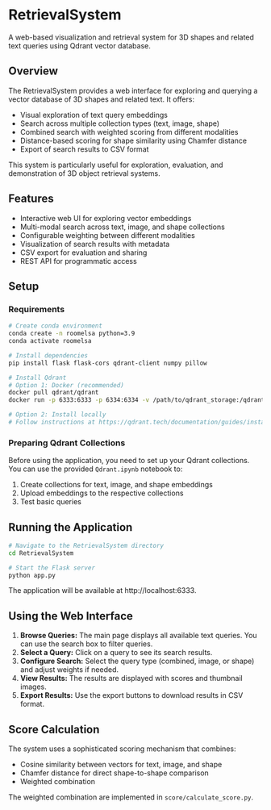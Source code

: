 # RetrievalSystem

A web-based visualization and retrieval system for 3D shapes and related text queries using Qdrant vector database.

## Overview

The RetrievalSystem provides a web interface for exploring and querying a vector database of 3D shapes and related text. It offers:

- Visual exploration of text query embeddings
- Search across multiple collection types (text, image, shape)
- Combined search with weighted scoring from different modalities
- Distance-based scoring for shape similarity using Chamfer distance
- Export of search results to CSV format

This system is particularly useful for exploration, evaluation, and demonstration of 3D object retrieval systems.

## Features

- Interactive web UI for exploring vector embeddings
- Multi-modal search across text, image, and shape collections
- Configurable weighting between different modalities
- Visualization of search results with metadata
- CSV export for evaluation and sharing
- REST API for programmatic access

## Setup

### Requirements

```bash
# Create conda environment
conda create -n roomelsa python=3.9
conda activate roomelsa

# Install dependencies
pip install flask flask-cors qdrant-client numpy pillow

# Install Qdrant
# Option 1: Docker (recommended)
docker pull qdrant/qdrant
docker run -p 6333:6333 -p 6334:6334 -v /path/to/qdrant_storage:/qdrant/storage qdrant/qdrant

# Option 2: Install locally
# Follow instructions at https://qdrant.tech/documentation/guides/installation/
```

### Preparing Qdrant Collections

Before using the application, you need to set up your Qdrant collections. You can use the provided `Qdrant.ipynb` notebook to:

1. Create collections for text, image, and shape embeddings
2. Upload embeddings to the respective collections
3. Test basic queries

## Running the Application

```bash
# Navigate to the RetrievalSystem directory
cd RetrievalSystem

# Start the Flask server
python app.py
```

The application will be available at http://localhost:6333.

## Using the Web Interface

1. **Browse Queries:** The main page displays all available text queries. You can use the search box to filter queries.
2. **Select a Query:** Click on a query to see its search results.
3. **Configure Search:** Select the query type (combined, image, or shape) and adjust weights if needed.
4. **View Results:** The results are displayed with scores and thumbnail images.
5. **Export Results:** Use the export buttons to download results in CSV format.

## Score Calculation

The system uses a sophisticated scoring mechanism that combines:

- Cosine similarity between vectors for text, image, and shape
- Chamfer distance for direct shape-to-shape comparison
- Weighted combination

The weighted combination are implemented in `score/calculate_score.py`.